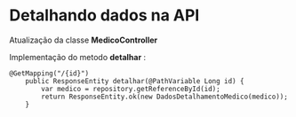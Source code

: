 # Detalhando dados na API

Atualização da classe **MedicoController**

Implementação do metodo **detalhar** :
````
@GetMapping("/{id}")
    public ResponseEntity detalhar(@PathVariable Long id) {
        var medico = repository.getReferenceById(id);
        return ResponseEntity.ok(new DadosDetalhamentoMedico(medico));
    }
````
